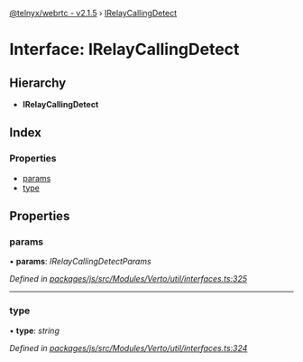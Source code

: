 [@telnyx/webrtc - v2.1.5](../README.md) › [IRelayCallingDetect](irelaycallingdetect.md)

# Interface: IRelayCallingDetect

## Hierarchy

* **IRelayCallingDetect**

## Index

### Properties

* [params](irelaycallingdetect.md#params)
* [type](irelaycallingdetect.md#type)

## Properties

###  params

• **params**: *IRelayCallingDetectParams*

*Defined in [packages/js/src/Modules/Verto/util/interfaces.ts:325](https://github.com/team-telnyx/webrtc/blob/4f15142/packages/js/src/Modules/Verto/util/interfaces.ts#L325)*

___

###  type

• **type**: *string*

*Defined in [packages/js/src/Modules/Verto/util/interfaces.ts:324](https://github.com/team-telnyx/webrtc/blob/4f15142/packages/js/src/Modules/Verto/util/interfaces.ts#L324)*
